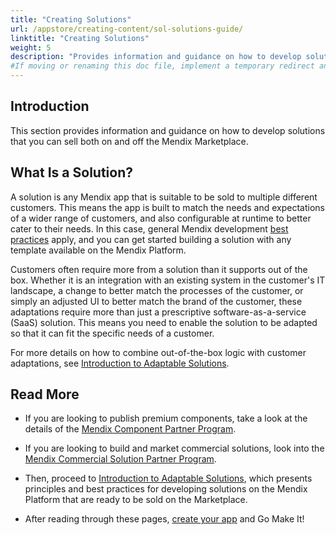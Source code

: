 ```yaml
---
title: "Creating Solutions"
url: /appstore/creating-content/sol-solutions-guide/
linktitle: "Creating Solutions"
weight: 5
description: "Provides information and guidance on how to develop solutions you can sell both on and off the Mendix Marketplace."
#If moving or renaming this doc file, implement a temporary redirect and let the respective team know they should update the URL in the product. See Mapping to Products for more details.
---
```


## Introduction

This section provides information and guidance on how to develop solutions that you can sell both on and off the Mendix Marketplace.

## What Is a Solution?

A solution is any Mendix app that is suitable to be sold to multiple different customers. This means the app is built to match the needs and expectations of a wider range of customers, and also configurable at runtime to better cater to their needs. In this case, general Mendix development [best practices](/refguide/dev-best-practices/) apply, and you can get started building a solution with any template available on the Mendix Platform.

Customers often require more from a solution than it supports out of the box. Whether it is an integration with an existing system in the customer's IT landscape, a change to better match the processes of the customer, or simply an adjusted UI to better match the brand of the customer, these adaptations require more than just a prescriptive software-as-a-service (SaaS) solution. This means you need to enable the solution to be adapted so that it can fit the specific needs of a customer.

For more details on how to combine out-of-the-box logic with customer adaptations, see [Introduction to Adaptable Solutions](/appstore/creating-content/sol-adapt/).

## Read More

* If you are looking to publish premium components, take a look at the details of the [Mendix Component Partner Program](/appstore/partner-program/).

* If you are looking to build and market commercial solutions, look into the [Mendix Commercial Solution Partner Program](/appstore/creating-content/comm-sol-partner-program/).

* Then, proceed to [Introduction to Adaptable Solutions](/appstore/creating-content/sol-adapt/), which presents principles and best practices for developing solutions on the Mendix Platform that are ready to be sold on the Marketplace.

* After reading through these pages, [create your app](https://new.mendix.com/) and Go Make It!
